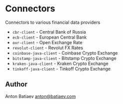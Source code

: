 # Connectors

Connectors to various financial data providers

- `cbr-client` - Central Bank of Russia
- `ecb-client` - European Central Bank
- `oxr-client` - Open Exchange Rate
- `revolut-client` - Revolut FX Rates
- `coinbase-java-client` - Coinbase Crypto Exchange
- `bitstamp-java-client` - Bitstamp Crypto Exchange
- `kraken-java-client` - Kraken Crypto Exchange
- `tinkoff-java-client` - Tinkoff Crypto Exchange

## Author

Anton Batiaev <anton@batiaev.com>
